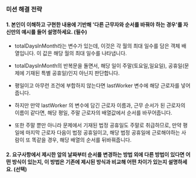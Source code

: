 ### 미션 해결 전략

#### 1. 본인이 이해하고 구현한 내용에 기반해 '다른 근무자와 순서를 바꿔야 하는 경우'를 자신만의 예시를 들어 설명하세요. (필수)

- totalDaysInMonth라는 변수가 있는데, 이것은 각 월의 최대 일수를 담은 객체 배열입니다. 이 값은 해당 월의 최대 일수를 나타냅니다.

- totalDaysInMonth의 반복문을 돌면서, 해당 일이 주말(토요일,일요일), 공휴일(문제에 기재된 특별 공휴일)인지 아닌지 판단합니다.

- 평일이고 아무런 조건에 부합하지 않는다면 lastWorker 변수에 해당 근로자를 넣어줍니다.

- 하지만 만약 lastWorker 의 변수에 담긴 근로자 이름과, 근무 순서가 된 근로자의 이름이 같다면, 해당 평일, 주말 근로자의 배열값에서 순서를 바꾸어줍니다.

- 또한 주말 뿐만 아니라 문제에서 기재된 법정 공휴일도 주말로 취급하므로, 만약 평일에 마지막 근로자 다음이 법정 공휴일이고, 해당 법정 공휴일에 근로해야하는 사람이 또 똑같을 경우, 해당 배열의 순서를 뒤바꿔줍니다.

#### 2. 요구사항에서 제시한 앞의 날짜부터 순서를 변경하는 방법 외에 다른 방법이 있다면 어떤 방식이 있는지, 이 방법은 기존에 제시된 방식과 비교해 어떤 차이가 있는지 설명하세요. (선택)
